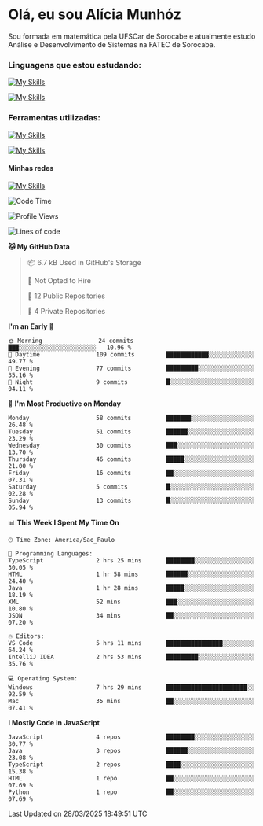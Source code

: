# Olá, eu sou Alícia Munhóz

<p>Sou formada em matemática pela UFSCar de Sorocabe e atualmente estudo Análise e Desenvolvimento de Sistemas na FATEC de Sorocaba.</p>

### Linguagens que estou estudando:

[![My Skills](https://skillicons.dev/icons?i=js,ts,html,css)](https://skillicons.dev)


[![My Skills](https://skillicons.dev/icons?i=nodejs,java,py,latex)](https://skillicons.dev)

### Ferramentas utilizadas:

[![My Skills](https://skillicons.dev/icons?i=vscode,discord,figma,git)](https://skillicons.dev)

[![My Skills](https://skillicons.dev/icons?i=github,gmail,mongodb,sublime)](https://skillicons.dev)

#### Minhas redes
[![My Skills](https://skillicons.dev/icons?i=linkedin)](https://www.linkedin.com/in/aliciamunhozfrancodecamargo/)

<!--START_SECTION:waka-->
![Code Time](http://img.shields.io/badge/Code%20Time-275%20hrs%2043%20mins-blue)

![Profile Views](http://img.shields.io/badge/Profile%20Views-0-blue)

![Lines of code](https://img.shields.io/badge/From%20Hello%20World%20I%27ve%20Written-76.9%20thousand%20lines%20of%20code-blue)

**🐱 My GitHub Data** 

> 📦 6.7 kB Used in GitHub's Storage 
 > 
> 🚫 Not Opted to Hire
 > 
> 📜 12 Public Repositories 
 > 
> 🔑 4 Private Repositories 
 > 
**I'm an Early 🐤** 

```text
🌞 Morning                24 commits          ███░░░░░░░░░░░░░░░░░░░░░░   10.96 % 
🌆 Daytime                109 commits         ████████████░░░░░░░░░░░░░   49.77 % 
🌃 Evening                77 commits          █████████░░░░░░░░░░░░░░░░   35.16 % 
🌙 Night                  9 commits           █░░░░░░░░░░░░░░░░░░░░░░░░   04.11 % 
```
📅 **I'm Most Productive on Monday** 

```text
Monday                   58 commits          ███████░░░░░░░░░░░░░░░░░░   26.48 % 
Tuesday                  51 commits          ██████░░░░░░░░░░░░░░░░░░░   23.29 % 
Wednesday                30 commits          ███░░░░░░░░░░░░░░░░░░░░░░   13.70 % 
Thursday                 46 commits          █████░░░░░░░░░░░░░░░░░░░░   21.00 % 
Friday                   16 commits          ██░░░░░░░░░░░░░░░░░░░░░░░   07.31 % 
Saturday                 5 commits           █░░░░░░░░░░░░░░░░░░░░░░░░   02.28 % 
Sunday                   13 commits          █░░░░░░░░░░░░░░░░░░░░░░░░   05.94 % 
```


📊 **This Week I Spent My Time On** 

```text
🕑︎ Time Zone: America/Sao_Paulo

💬 Programming Languages: 
TypeScript               2 hrs 25 mins       ████████░░░░░░░░░░░░░░░░░   30.05 % 
HTML                     1 hr 58 mins        ██████░░░░░░░░░░░░░░░░░░░   24.40 % 
Java                     1 hr 28 mins        █████░░░░░░░░░░░░░░░░░░░░   18.19 % 
XML                      52 mins             ███░░░░░░░░░░░░░░░░░░░░░░   10.80 % 
JSON                     34 mins             ██░░░░░░░░░░░░░░░░░░░░░░░   07.20 % 

🔥 Editors: 
VS Code                  5 hrs 11 mins       ████████████████░░░░░░░░░   64.24 % 
IntelliJ IDEA            2 hrs 53 mins       █████████░░░░░░░░░░░░░░░░   35.76 % 

💻 Operating System: 
Windows                  7 hrs 29 mins       ███████████████████████░░   92.59 % 
Mac                      35 mins             ██░░░░░░░░░░░░░░░░░░░░░░░   07.41 % 
```

**I Mostly Code in JavaScript** 

```text
JavaScript               4 repos             ████████░░░░░░░░░░░░░░░░░   30.77 % 
Java                     3 repos             ██████░░░░░░░░░░░░░░░░░░░   23.08 % 
TypeScript               2 repos             ████░░░░░░░░░░░░░░░░░░░░░   15.38 % 
HTML                     1 repo              ██░░░░░░░░░░░░░░░░░░░░░░░   07.69 % 
Python                   1 repo              ██░░░░░░░░░░░░░░░░░░░░░░░   07.69 % 
```




 Last Updated on 28/03/2025 18:49:51 UTC
<!--END_SECTION:waka-->
